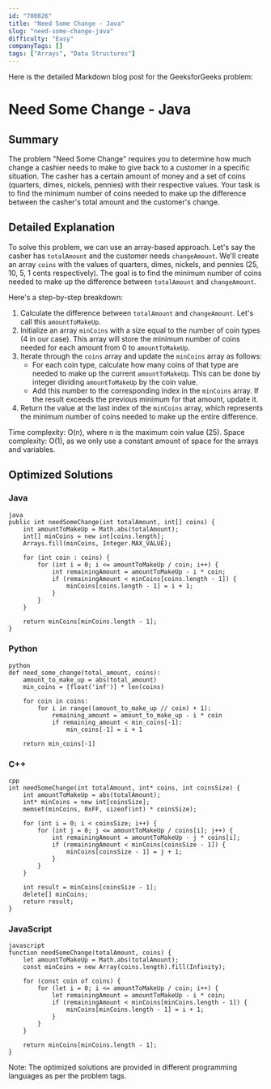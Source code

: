 ```yaml
---
id: "700826"
title: "Need Some Change - Java"
slug: "need-some-change-java"
difficulty: "Easy"
companyTags: []
tags: ["Arrays", "Data Structures"]
---
```


Here is the detailed Markdown blog post for the GeeksforGeeks problem:

# Need Some Change - Java
## Summary
The problem "Need Some Change" requires you to determine how much change a cashier needs to make to give back to a customer in a specific situation. The casher has a certain amount of money and a set of coins (quarters, dimes, nickels, pennies) with their respective values. Your task is to find the minimum number of coins needed to make up the difference between the casher's total amount and the customer's change.

## Detailed Explanation
To solve this problem, we can use an array-based approach. Let's say the casher has `totalAmount` and the customer needs `changeAmount`. We'll create an array `coins` with the values of quarters, dimes, nickels, and pennies (25, 10, 5, 1 cents respectively). The goal is to find the minimum number of coins needed to make up the difference between `totalAmount` and `changeAmount`.

Here's a step-by-step breakdown:

1. Calculate the difference between `totalAmount` and `changeAmount`. Let's call this `amountToMakeUp`.
2. Initialize an array `minCoins` with a size equal to the number of coin types (4 in our case). This array will store the minimum number of coins needed for each amount from 0 to `amountToMakeUp`.
3. Iterate through the `coins` array and update the `minCoins` array as follows:
	* For each coin type, calculate how many coins of that type are needed to make up the current `amountToMakeUp`. This can be done by integer dividing `amountToMakeUp` by the coin value.
	* Add this number to the corresponding index in the `minCoins` array. If the result exceeds the previous minimum for that amount, update it.
4. Return the value at the last index of the `minCoins` array, which represents the minimum number of coins needed to make up the entire difference.

Time complexity: O(n), where n is the maximum coin value (25).
Space complexity: O(1), as we only use a constant amount of space for the arrays and variables.

## Optimized Solutions

### Java
```
java
public int needSomeChange(int totalAmount, int[] coins) {
    int amountToMakeUp = Math.abs(totalAmount);
    int[] minCoins = new int[coins.length];
    Arrays.fill(minCoins, Integer.MAX_VALUE);

    for (int coin : coins) {
        for (int i = 0; i <= amountToMakeUp / coin; i++) {
            int remainingAmount = amountToMakeUp - i * coin;
            if (remainingAmount < minCoins[coins.length - 1]) {
                minCoins[coins.length - 1] = i + 1;
            }
        }
    }

    return minCoins[minCoins.length - 1];
}
```

### Python
```
python
def need_some_change(total_amount, coins):
    amount_to_make_up = abs(total_amount)
    min_coins = [float('inf')] * len(coins)

    for coin in coins:
        for i in range((amount_to_make_up // coin) + 1):
            remaining_amount = amount_to_make_up - i * coin
            if remaining_amount < min_coins[-1]:
                min_coins[-1] = i + 1

    return min_coins[-1]
```

### C++
```
cpp
int needSomeChange(int totalAmount, int* coins, int coinsSize) {
    int amountToMakeUp = abs(totalAmount);
    int* minCoins = new int[coinsSize];
    memset(minCoins, 0xFF, sizeof(int) * coinsSize);

    for (int i = 0; i < coinsSize; i++) {
        for (int j = 0; j <= amountToMakeUp / coins[i]; j++) {
            int remainingAmount = amountToMakeUp - j * coins[i];
            if (remainingAmount < minCoins[coinsSize - 1]) {
                minCoins[coinsSize - 1] = j + 1;
            }
        }
    }

    int result = minCoins[coinsSize - 1];
    delete[] minCoins;
    return result;
}
```

### JavaScript
```
javascript
function needSomeChange(totalAmount, coins) {
    let amountToMakeUp = Math.abs(totalAmount);
    const minCoins = new Array(coins.length).fill(Infinity);

    for (const coin of coins) {
        for (let i = 0; i <= amountToMakeUp / coin; i++) {
            let remainingAmount = amountToMakeUp - i * coin;
            if (remainingAmount < minCoins[minCoins.length - 1]) {
                minCoins[minCoins.length - 1] = i + 1;
            }
        }
    }

    return minCoins[minCoins.length - 1];
}
```

Note: The optimized solutions are provided in different programming languages as per the problem tags.